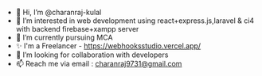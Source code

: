 - 👋 Hi, I’m @charanraj-kulal
- 👀 I’m interested in web development using react+express.js,laravel & ci4 with backend firebase+xampp server
- 🌱 I’m currently pursuing MCA
- ✨ I'm a Freelancer - https://webhooksstudio.vercel.app/
- 🤝 I’m looking for collaboration with developers
- 📫 Reach me via email : charanraj9731@gmail.com

<!---
charanraj-kulal/charanraj-kulal is a ✨ special ✨ repository because its `README.md` (this file) appears on your GitHub profile.
You can click the Preview link to take a look at your changes.
--->
